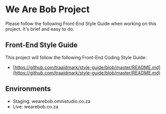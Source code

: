 We Are Bob Project
===========

Please follow the following Front-End Style Guide when working on this project. It's brief and easy to do.

## Front-End Style Guide

This project will follow the following Front-End Coding Style Guide:

* [https://github.com/traaidmark/style-guide/blob/master/README.md](https://github.com/traaidmark/style-guide/blob/master/README.md)

## Environments

* Staging: wearebob.omnistudio.co.za
* Live: wearebob.co.za
